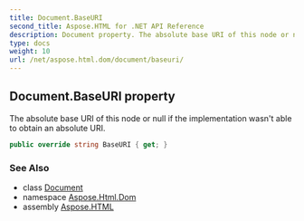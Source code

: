 ```yaml
---
title: Document.BaseURI
second_title: Aspose.HTML for .NET API Reference
description: Document property. The absolute base URI of this node or null if the implementation wasnt able to obtain an absolute URI
type: docs
weight: 10
url: /net/aspose.html.dom/document/baseuri/
---
```

## Document.BaseURI property

The absolute base URI of this node or null if the implementation wasn't able to obtain an absolute URI.

```csharp
public override string BaseURI { get; }
```

### See Also

* class [Document](../)
* namespace [Aspose.Html.Dom](../../document/)
* assembly [Aspose.HTML](../../../)

